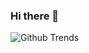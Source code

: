 ### Hi there 👋

<!--
**rktmeister/rktmeister** is a ✨ _special_ ✨ repository because its `README.md` (this file) appears on your GitHub profile.

Here are some ideas to get you started:

- 🔭 I’m currently working on ...
- 🌱 I’m currently learning ...
- 👯 I’m looking to collaborate on ...
- 🤔 I’m looking for help with ...
- 💬 Ask me about ...
- 📫 How to reach me: ...
- 😄 Pronouns: ...
- ⚡ Fun fact: ...
-->

![Github Trends](https://api.githubtrends.io/user/svg/rktmeister/langs?time_range=one_year&include_private=True&compact=True&theme=dark)
